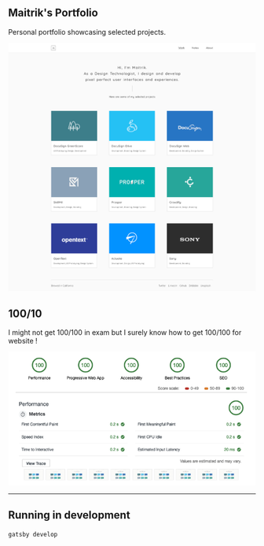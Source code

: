 ## Maitrik's Portfolio
Personal portfolio showcasing selected projects.

![Maitrik's Portfolio ScreenShot](./.github/MPScreenshot.png)

## 100/10
I might not get 100/100 in exam but I surely know how to get 100/100 for website !

![Portfolio Performance Test Audit Results](./.github/100Score.png)

---

## Running in development
`gatsby develop`


